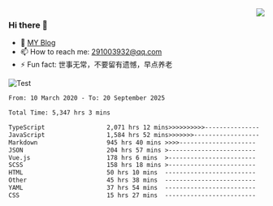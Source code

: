 <img align='right' src='https://github-readme-stats.vercel.app/api?username=niaogege&show_icons=true&theme=radical'/>

### Hi there 👋

- 🌱 [MY Blog](https://bythewayer.com/)
- 📫 How to reach me: 291003932@qq.com
- ⚡ Fun fact:  世事无常，不要留有遗憾，早点养老

![Test](https://github-readme-stats.vercel.app/api/top-langs/?username=niaogege&layout=compact)

<!--START_SECTION:waka-->

```txt
From: 10 March 2020 - To: 20 September 2025

Total Time: 5,347 hrs 3 mins

TypeScript                 2,071 hrs 12 mins>>>>>>>>>>---------------   38.74 %
JavaScript                 1,584 hrs 52 mins>>>>>>>------------------   29.64 %
Markdown                   945 hrs 40 mins >>>>---------------------   17.69 %
JSON                       204 hrs 57 mins >------------------------   03.83 %
Vue.js                     178 hrs 6 mins  >------------------------   03.33 %
SCSS                       158 hrs 18 mins >------------------------   02.96 %
HTML                       50 hrs 10 mins  -------------------------   00.94 %
Other                      45 hrs 38 mins  -------------------------   00.85 %
YAML                       37 hrs 54 mins  -------------------------   00.71 %
CSS                        15 hrs 27 mins  -------------------------   00.29 %
```

<!--END_SECTION:waka-->
